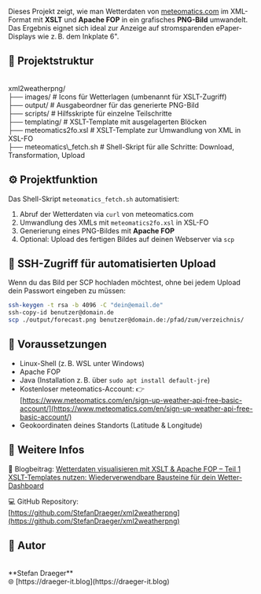Dieses Projekt zeigt, wie man Wetterdaten von [meteomatics.com](https://www.meteomatics.com/) im XML-Format mit **XSLT** und **Apache FOP** in ein grafisches **PNG-Bild** umwandelt. Das Ergebnis eignet sich ideal zur Anzeige auf stromsparenden ePaper-Displays wie z. B. dem Inkplate 6".

## 📁 Projektstruktur
<br>
xml2weatherpng/<br>
├── images/                 # Icons für Wetterlagen (umbenannt für XSLT-Zugriff)<br>
├── output/                 # Ausgabeordner für das generierte PNG-Bild<br>
├── scripts/                # Hilfsskripte für einzelne Teilschritte<br>
├── templating/             # XSLT-Template mit ausgelagerten Blöcken<br>
├── meteomatics2fo.xsl      # XSLT-Template zur Umwandlung von XML in XSL-FO<br>
├── meteomatics\_fetch.sh    # Shell-Skript für alle Schritte: Download, Transformation, Upload<br>

## ⚙️ Projektfunktion

Das Shell-Skript `meteomatics_fetch.sh` automatisiert:

1. Abruf der Wetterdaten via `curl` von meteomatics.com  
2. Umwandlung des XMLs mit `meteomatics2fo.xsl` in XSL-FO  
3. Generierung eines PNG-Bildes mit **Apache FOP**  
4. Optional: Upload des fertigen Bildes auf deinen Webserver via `scp`

## 🔐 SSH-Zugriff für automatisierten Upload

Wenn du das Bild per SCP hochladen möchtest, ohne bei jedem Upload dein Passwort eingeben zu müssen:

```bash
ssh-keygen -t rsa -b 4096 -C "dein@email.de"
ssh-copy-id benutzer@domain.de
scp ./output/forecast.png benutzer@domain.de:/pfad/zum/verzeichnis/
````

## 🧰 Voraussetzungen

* Linux-Shell (z. B. WSL unter Windows)
* Apache FOP
* Java (Installation z. B. über `sudo apt install default-jre`)
* Kostenloser meteomatics-Account:
  👉 [https://www.meteomatics.com/en/sign-up-weather-api-free-basic-account/](https://www.meteomatics.com/en/sign-up-weather-api-free-basic-account/)
* Geokoordinaten deines Standorts (Latitude & Longitude)

## 🔗 Weitere Infos

📝 Blogbeitrag:
[Wetterdaten visualisieren mit XSLT & Apache FOP – Teil 1](https://draeger-it.blog/wetterdaten-visualisieren-mit-xslt-apache-fop-teil-1-png-erzeugung-am-pc/)
[XSLT-Templates nutzen: Wiederverwendbare Bausteine für dein Wetter-Dashboard](https://draeger-it.blog/xslt-templates-nutzen-wiederverwendbare-bausteine-fuer-dein-wetter-dashboard/)

💻 GitHub Repository:<br>
[https://github.com/StefanDraeger/xml2weatherpng](https://github.com/StefanDraeger/xml2weatherpng)

## 👤 Autor
<br>
**Stefan Draeger**<br>
🌐 [https://draeger-it.blog](https://draeger-it.blog)
